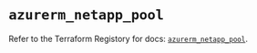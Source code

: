 # `azurerm_netapp_pool`

Refer to the Terraform Registory for docs: [`azurerm_netapp_pool`](https://www.terraform.io/docs/providers/azurerm/r/netapp_pool).
